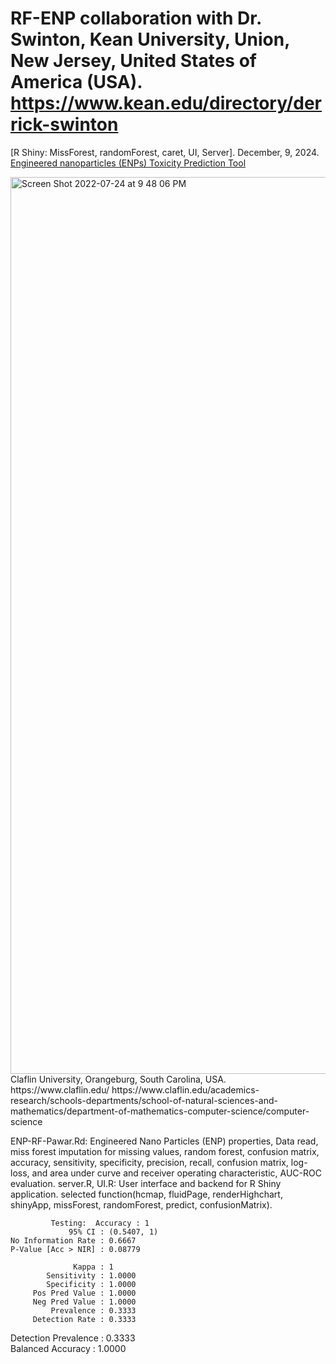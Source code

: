 # RF-ENP collaboration with Dr. Swinton, Kean University, Union, New Jersey, United States of America (USA). https://www.kean.edu/directory/derrick-swinton
[R Shiny: MissForest, randomForest, caret, UI, Server]. December, 9, 2024.
[Engineered nanoparticles (ENPs) Toxicity Prediction Tool](https://yalegenomics.shinyapps.io/appenp/)

<img width="1435" alt="Screen Shot 2022-07-24 at 9 48 06 PM" src="https://user-images.githubusercontent.com/25118302/180677770-34e99c57-313b-4feb-8a42-faeb5882f72e.png">
Claflin University, Orangeburg, South Carolina, USA. 
https://www.claflin.edu/
https://www.claflin.edu/academics-research/schools-departments/school-of-natural-sciences-and-mathematics/department-of-mathematics-computer-science/computer-science


ENP-RF-Pawar.Rd: Engineered Nano Particles (ENP) properties, Data read, miss forest imputation for missing values, random forest, confusion matrix, accuracy, sensitivity, specificity, precision, recall, confusion matrix, log-loss, and area under curve and receiver operating characteristic, AUC-ROC evaluation.
server.R, UI.R: User interface and backend for R Shiny application.
selected function(hcmap, fluidPage, renderHighchart, shinyApp, missForest, randomForest, predict, confusionMatrix).

             Testing:  Accuracy : 1          
                 95% CI : (0.5407, 1)
    No Information Rate : 0.6667     
    P-Value [Acc > NIR] : 0.08779    
                                     
                  Kappa : 1   
            Sensitivity : 1.0000     
            Specificity : 1.0000     
         Pos Pred Value : 1.0000     
         Neg Pred Value : 1.0000     
             Prevalence : 0.3333     
         Detection Rate : 0.3333     
   Detection Prevalence : 0.3333     
      Balanced Accuracy : 1.0000  
